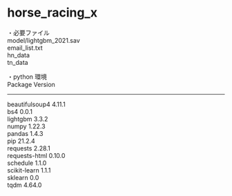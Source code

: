 # horse_racing_x
・必要ファイル  
model/lightgbm_2021.sav  
email_list.txt  
hn_data  
tn_data  

・python 環境  
Package                   Version
------------------------- -----------
beautifulsoup4            4.11.1  
bs4                       0.0.1  
lightgbm                  3.3.2  
numpy                     1.22.3  
pandas                    1.4.3  
pip                       21.2.4  
requests                  2.28.1  
requests-html             0.10.0  
schedule                  1.1.0  
scikit-learn              1.1.1  
sklearn                   0.0  
tqdm                      4.64.0  
